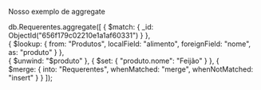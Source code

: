 
Nosso exemplo de aggregate 

db.Requerentes.aggregate([
  {
    $match: {
      _id: ObjectId("656f179c02210e1a1af60331") 
    }
  },<br>
  {
    $lookup: {
      from: "Produtos", 
      localField: "alimento",
      foreignField: "nome",
      as: "produto"
    }
  },<br>
  {
    $unwind: "$produto"
  },
  {
    $set: {
      "produto.nome": "Feijão" 
    }
  },
  {<br>
    $merge: {
      into: "Requerentes", 
      whenMatched: "merge", 
      whenNotMatched: "insert" 
    }
  }
]);


